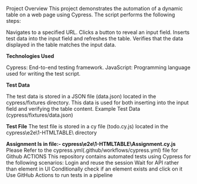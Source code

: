 Project Overview
This project demonstrates the automation of a dynamic table on a web page using Cypress. The script performs the following steps:

Navigates to a specified URL.
Clicks a button to reveal an input field.
Inserts test data into the input field and refreshes the table.
Verifies that the data displayed in the table matches the input data.

**Technologies Used**

Cypress: End-to-end testing framework.
JavaScript: Programming language used for writing the test script.

**Test Data**

The test data is stored in a JSON file (data.json) located in the cypress/fixtures directory. This data is used for both inserting into the input field and verifying the table content.
Example Test Data (cypress/fixtures/data.json)

**Test File**
The test file is stored in a cy file (todo.cy.js) located in the cypress\e2e\1-HTMLTABLE\ directory


**Assignment Is in file:- cypress\e2e\1-HTMLTABLE\Assignment.cy.js**
Please Refer to the cypress.yml(.github/workflows/cypress.yml) file for Github ACTIONS 
This repository contains automated tests using Cypress for the following scenarios:
Login and reuse the session
Wait for API rather than element in UI
Conditionally check if an element exists and click on it
Use GitHub Actions to run tests in a pipeline



